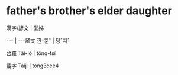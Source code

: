 # father's brother's elder daughter

漢字/諺文 | 堂姊

--- | ---諺文 깐-뿐ˆ | 덩ˆ지ˊ

台羅 Tâi-lô | tông-tsí

戴字 Taiji | tong3cee4

